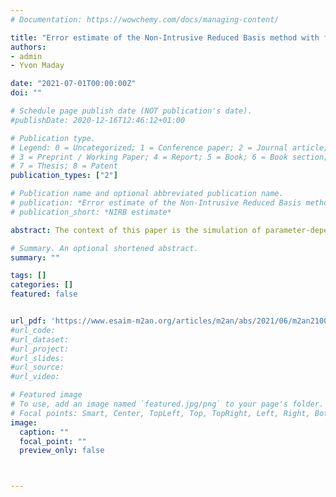 ```yaml
---
# Documentation: https://wowchemy.com/docs/managing-content/

title: "Error estimate of the Non-Intrusive Reduced Basis method with finite volume schemes, ESAIM: M2AN 55 (2021) 1941–1961"
authors:
- admin
- Yvon Maday

date: "2021-07-01T00:00:00Z"
doi: ""

# Schedule page publish date (NOT publication's date).
#publishDate: 2020-12-16T12:46:12+01:00

# Publication type.
# Legend: 0 = Uncategorized; 1 = Conference paper; 2 = Journal article;
# 3 = Preprint / Working Paper; 4 = Report; 5 = Book; 6 = Book section;
# 7 = Thesis; 8 = Patent
publication_types: ["2"]

# Publication name and optional abbreviated publication name.
# publication: *Error estimate of the Non-Intrusive Reduced Basis method with finite volume schemes*
# publication_short: *NIRB estimate*

abstract: The context of this paper is the simulation of parameter-dependent partial differential equations (PDEs). When the aim is to solve such PDEs for a large number of parameter values, Reduced Basis Methods (RBM) are often used to reduce computational costs of a classical high fidelity code based on Finite Element Method (FEM), Finite Volume (FVM) or Spectral methods. The efficient implementation of most of these RBM requires to modify this high fidelity code, which cannot be done, for example in an industrial context if the high fidelity code is only accessible as a "black-box" solver. The Non-Intrusive Reduced Basis (NIRB) method has been introduced in the context of finite elements as a good alternative to reduce the implementation costs of these parameter-dependent problems. The method is efficient in other contexts than the FEM one, like with finite volume schemes, which are more often used in an industrial environment. In this case, some adaptations need to be done as the degrees of freedom in FV methods have different meanings. At this time, error estimates have only been studied with FEM solvers. In this paper, we present a generalisation of the NIRB method to Finite Volume schemes and we show that estimates established for FEM solvers also hold in the FVM setting. We first prove our results for the hybrid-Mimetic Finite Difference method (hMFD), which is part the Hybrid Mixed Mimetic methods (HMM) family. Then, we explain how these results apply more generally to other FV schemes. Some of them are specified, such as the Two Point Flux Approximation (TPFA). 

# Summary. An optional shortened abstract.
summary: ""

tags: []
categories: []
featured: false


url_pdf: 'https://www.esaim-m2an.org/articles/m2an/abs/2021/06/m2an210043/m2an210043.html'
#url_code:
#url_dataset:
#url_project:
#url_slides:
#url_source:
#url_video:

# Featured image
# To use, add an image named `featured.jpg/png` to your page's folder. 
# Focal points: Smart, Center, TopLeft, Top, TopRight, Left, Right, BottomLeft, Bottom, BottomRight.
image:
  caption: ""
  focal_point: ""
  preview_only: false



---
```

